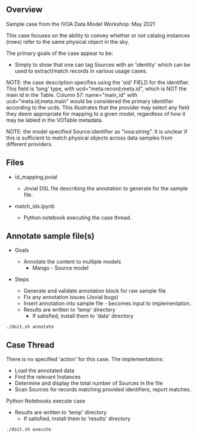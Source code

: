 ## Overview
Sample case from the IVOA Data Model Workshop: May 2021

This case focuses on the ability to convey whether or not catalog instances (rows) refer to the same physical object in the sky.

The primary goals of the case appear to be:

* Simply to show that one can tag Sources with an 'identity' which can be used to extract/match records in various usage cases.

NOTE: the case description specifies using the 'oid' FIELD for the identifier.
This field is 'long' type, with ucd="meta.record;meta.id", which is NOT the main id in the Table.
Column 57: name="main_id" with ucd="meta.id;meta.main" would be considered the primary identifier according to the ucds.
This illustrates that the provider may select any field they deem appropriate for mapping to a given model, regardless 
of how it may be labled in the VOTable metadata.

NOTE: the model specified Source.identifier as "ivoa:string".  It is unclear if this is sufficient to match physical
objects across data samples from different providers.


## Files
* id_mapping.jovial
    * Jovial DSL file describing the annotation to generate for the sample file.

* match_ids.ipynb
    * Python notebook executing the case thread.

## Annotate sample file(s)
* Goals
    * Annotate the content to multiple models
        * Mango - Source model

* Steps
    * Generate and validate annotation block for raw sample file
    * Fix any annotation issues (Jovial bugs)
    * Insert annotation into sample file - becomes input to implementation.
    * Results are written to 'temp' directory
        * If satisfied, install them to 'data' directory
    
```
./doit.sh annotate
```

## Case Thread
There is no specified 'action' for this case.
The implementations:
* Load the annotated data
* Find the relevant Instances
* Determine and display the total number of Sources in the file
* Scan Sources for records matching provided identifiers, report matches.

Python Notebooks execute case
* Results are written to 'temp' directory
    * If satisfied, install them to 'results' directory

```
./doit.sh execute
```
